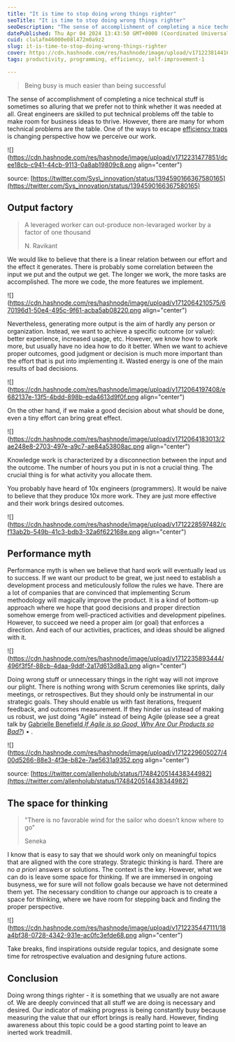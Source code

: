 ```yaml
---
title: "It is time to stop doing wrong things righter"
seoTitle: "It is time to stop doing wrong things righter"
seoDescription: "The sense of accomplishment of completing a nice technical stuff is sometimes so alluring that we prefer not to think whether it was needed at all."
datePublished: Thu Apr 04 2024 13:43:50 GMT+0000 (Coordinated Universal Time)
cuid: clulafm46000e08l472m0a9z2
slug: it-is-time-to-stop-doing-wrong-things-righter
cover: https://cdn.hashnode.com/res/hashnode/image/upload/v1712238144169/9bffe601-2833-44a6-8cd7-6f66f5042aa1.png
tags: productivity, programming, efficiency, self-improvement-1

---
```


> Being busy is much easier than being successful

The sense of accomplishment of completing a nice technical stuff is sometimes so alluring that we prefer not to think whether it was needed at all. Great engineers are skilled to put technical problems off the table to make room for business ideas to thrive. However, there are many for whom technical problems are the table. One of the ways to escape [efficiency traps](https://jorzel.hashnode.dev/efficiency-traps) is changing perspective how we perceive our work.

![](https://cdn.hashnode.com/res/hashnode/image/upload/v1712231477851/dcee18cb-c941-44cb-9113-0a8ab19809c8.png align="center")

source: [https://twitter.com/Sys\_innovation/status/1394590166367580165](https://twitter.com/Sys_innovation/status/1394590166367580165)

## Output factory

> A leveraged worker can out-produce non-levaraged worker by a factor of one thousand
> 
> N. Ravikant

We would like to believe that there is a linear relation between our effort and the effect it generates. There is probably some correlation between the input we put and the output we get. The longer we work, the more tasks are accomplished. The more we code, the more features we implement.

![](https://cdn.hashnode.com/res/hashnode/image/upload/v1712064210575/670196d1-50e4-495c-9f61-acba5ab08220.png align="center")

Nevertheless, generating more output is the aim of hardly any person or organization. Instead, we want to achieve a specific outcome (or value): better experience, increased usage, etc. However, we know how to work more, but usually have no idea how to do it better. When we want to achieve proper outcomes, good judgment or decision is much more important than the effort that is put into implementing it. Wasted energy is one of the main results of bad decisions.

![](https://cdn.hashnode.com/res/hashnode/image/upload/v1712064197408/e682137e-13f5-4bdd-898b-eda4613d9f0f.png align="center")

On the other hand, if we make a good decision about what should be done, even a tiny effort can bring great effect.

![](https://cdn.hashnode.com/res/hashnode/image/upload/v1712064183013/2ae248e8-2703-497e-a9c7-ae84a53808ac.png align="center")

Knowledge work is characterized by a disconnection between the input and the outcome. The number of hours you put in is not a crucial thing. The crucial thing is for what activity you allocate them.

You probably have heard of 10x engineers (programmers). It would be naive to believe that they produce 10x more work. They are just more effective and their work brings desired outcomes.

![](https://cdn.hashnode.com/res/hashnode/image/upload/v1712228597482/cf13ab2b-549b-41c3-bdb3-32a6f622168e.png align="center")

## Performance myth

Performance myth is when we believe that hard work will eventually lead us to success. If we want our product to be great, we just need to establish a development process and meticulously follow the rules we have. There are a lot of companies that are convinced that implementing Scrum methodology will magically improve the product. It is a kind of bottom-up approach where we hope that good decisions and proper direction somehow emerge from well-practiced activities and development pipelines. However, to succeed we need a proper aim (or goal) that enforces a direction. And each of our activities, practices, and ideas should be aligned with it.

![](https://cdn.hashnode.com/res/hashnode/image/upload/v1712235893444/496f3f5f-88cb-4daa-9ddf-2a17d613d8a3.png align="center")

Doing wrong stuff or unnecessary things in the right way will not improve our plight. There is nothing wrong with Scrum ceremonies like sprints, daily meetings, or retrospectives. But they should only be instrumental in our strategic goals. They should enable us with fast iterations, frequent feedback, and outcomes measurement. If they hinder us instead of making us robust, we just doing "Agile" instead of being Agile (please see a great talk by [Gabrielle Benefield *If Agile is so Good, Why Are Our Products so Bad?*](https://www.youtube.com/watch?v=2JNXx8VdbAE)) • .

![](https://cdn.hashnode.com/res/hashnode/image/upload/v1712229605027/400d5266-88e3-4f3e-b82e-7ae5631a9352.png align="center")

source: [https://twitter.com/allenholub/status/1748420514438344982](https://twitter.com/allenholub/status/1748420514438344982)

## The space for thinking

> "There is no favorable wind for the sailor who doesn’t know where to go"
> 
> Seneka

I know that is easy to say that we should work only on meaningful topics that are aligned with the core strategy. Strategic thinking is hard. There are no *a priori* answers or solutions. The context is the key. However, what we can do is leave some space for thinking. If we are immersed in ongoing busyness, we for sure will not follow goals because we have not determined them yet. The necessary condition to change our approach is to create a space for thinking, where we have room for stepping back and finding the proper perspective.

![](https://cdn.hashnode.com/res/hashnode/image/upload/v1712235447111/18a4bf38-0728-4342-931e-ac0fc3efde68.png align="center")

Take breaks, find inspirations outside regular topics, and designate some time for retrospective evaluation and designing future actions.

## Conclusion

Doing wrong things righter - it is something that we usually are not aware of. We are deeply convinced that all stuff we are doing is necessary and desired. Our indicator of making progress is being constantly busy because measuring the value that our effort brings is really hard. However, finding awareness about this topic could be a good starting point to leave an inerted work treadmill.